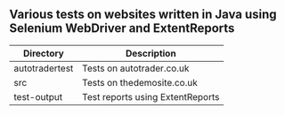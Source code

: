 ## Various tests on websites written in Java using Selenium WebDriver and ExtentReports

Directory      | Description
---------------|------------
autotradertest | Tests on autotrader.co.uk
src            | Tests on thedemosite.co.uk
test-output    | Test reports using ExtentReports
